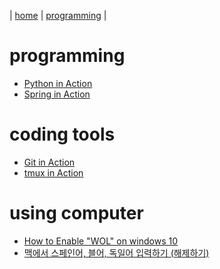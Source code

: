 | [home](http://windystudio.net/) | [programming](http://windystudio.net/programming/) |

# programming
 * [Python in Action](python_in_action.md)
 * [Spring in Action](spring_in_action.md)  
 
# coding tools
 * [Git in Action](git_in_action.md)
 * [tmux in Action](tmux_in_action.md) 

# using computer
 * [How to Enable "WOL" on windows 10](https://blog.naver.com/PostView.nhn?blogId=gwonart&logNo=220490165629)
 * [맥에서 스페인어, 블어, 독일어 입력하기 (해제하기)](https://macinjune.com/mac/tip/%EB%A7%A5-%EC%95%85%EC%84%BC%ED%8A%B8%EA%B0%80-%EC%9E%88%EB%8A%94-%EB%AC%B8%EC%9E%90-%EC%9C%A0%EB%9F%BD-%EB%AA%A8%EC%9D%8C-%EC%9E%85%EB%A0%A5%ED%95%98%EA%B8%B0-%EB%B6%88%EC%96%B4-%EC%8A%A4%ED%8E%98/)
 
